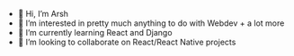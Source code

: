 - 👋 Hi, I’m Arsh 
- 👀 I’m interested in pretty much anything to do with Webdev + a lot more
- 🌱 I’m currently learning React and Django
- 💞️ I’m looking to collaborate on React/React Native projects


<!---
arshxyz/arshxyz is a ✨ special ✨ repository because its `README.md` (this file) appears on your GitHub profile.
You can click the Preview link to take a look at your changes.
--->
